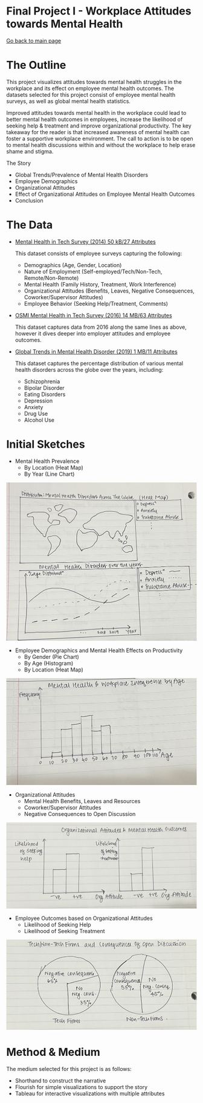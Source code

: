 # Final Project I - Workplace Attitudes towards Mental Health
[Go back to main page](https://joannasam.github.io/dataviz-portfolio/)

# The Outline

This project visualizes attitudes towards mental health struggles in the workplace and its effect on employee mental health outcomes.
The datasets selected for this project consist of employee mental health surveys, as well as global mental health statistics.

Improved attitudes towards mental health in the workplace could lead to better mental health outcomes in employees, increase the likelihood of seeking help & treatment and improve organizational productivity.
The key takeaway for the reader is that increased awareness of mental health can foster a supportive workplace environment. 
The call to action is to be open to mental health discussions within and without the workplace to help erase shame and stigma.

The Story

- Global Trends/Prevalence of Mental Health Disorders
- Employee Demographics
- Organizational Attitudes
- Effect of Organizational Attitudes on Employee Mental Health Outcomes
- Conclusion

# The Data

- [Mental Health in Tech Survey (2014) 50 kB/27 Attributes](https://www.kaggle.com/datasets/osmi/mental-health-in-tech-survey/)

  This dataset consists of employee surveys capturing the following:
  
  - Demographics (Age, Gender, Location)
  - Nature of Employment (Self-employed/Tech/Non-Tech, Remote/Non-Remote)
  - Mental Health (Family History, Treatment, Work Interference)
  - Organizational Attitudes (Benefits, Leaves, Negative Consequences, Coworker/Supervisor Attitudes)
  - Employee Behavior (Seeking Help/Treatment, Comments)
  
- [OSMI Mental Health in Tech Survey (2016) 14 MB/63 Attributes](https://www.kaggle.com/datasets/osmi/mental-health-in-tech-2016)

  This dataset captures data from 2016 along the same lines as above, however it dives deeper into employer attitudes and employee outcomes.

- [Global Trends in Mental Health Disorder (2019) 1 MB/11 Attributes](https://www.kaggle.com/datasets/thedevastator/uncover-global-trends-in-mental-health-disorder)

  This dataset captures the percentage distribution of various mental health disorders across the globe over the years, including:
  
  - Schizophrenia
  - Bipolar Disorder
  - Eating Disorders
  - Depression
  - Anxiety
  - Drug Use
  - Alcohol Use

# Initial Sketches

- Mental Health Prevalence
  - By Location (Heat Map)
  - By Year (Line Chart)

![Mental Health Prevalence](Final-Project-Sketch-Mental-Health-Prevalence.jpg)
    
- Employee Demographics and Mental Health Effects on Productivity
  - By Gender (Pie Chart)
  - By Age (Histogram)
  - By Location (Heat Map)

![Employee Demographics](Final-Project-Sketch-Employee-Demographics.jpg)

- Organizational Attitudes
  - Mental Health Benefits, Leaves and Resources
  - Coworker/Supervisor Attitudes
  - Negative Consequences to Open Discussion
 
![Organizational Attitudes](Final-Project-Sketch-Organizational-Attitudes.jpg)

- Employee Outcomes based on Organizational Attitudes
  - Likelihood of Seeking Help
  - Likelihood of Seeking Treatment
 
![Employee Outcomes](Final-Project-Sketch-Employee-Outcomes.jpg)

# Method & Medium

The medium selected for this project is as follows:

- Shorthand to construct the narrative
- Flourish for simple visualizations to support the story
- Tableau for interactive visualizations with multiple attributes


